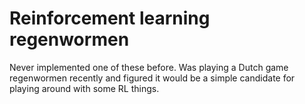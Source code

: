 # Reinforcement learning regenwormen
Never implemented one of these before. Was playing a Dutch game regenwormen recently and figured it would be a simple candidate for playing around with some RL things.

